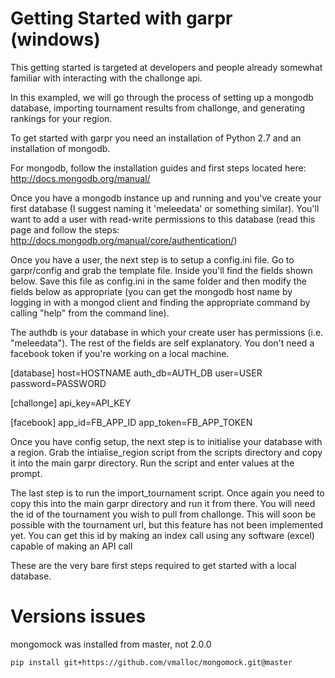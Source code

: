Getting Started with garpr (windows)
====================================

This getting started is targeted at developers and people already somewhat familiar with interacting with the challonge api.

In this exampled, we will go through the process of setting up a mongodb database, importing tournament results from challonge, and generating rankings for your region.

To get started with garpr you need an installation of Python 2.7 and an installation of mongodb.

For mongodb, follow the installation guides and first steps located here: http://docs.mongodb.org/manual/

Once you have a mongodb instance up and running and you've create your first database (I suggest naming it 'meleedata' or something similar). You'll want to add a user with read-write permissions to this database (read this page and follow the steps: http://docs.mongodb.org/manual/core/authentication/)

Once you have a user, the next step is to setup a config.ini file. Go to garpr/config and grab the template file. Inside you'll find the fields shown below. Save this file as config.ini in the same folder and then modify the fields below as appropriate (you can get the mongodb host name by logging in with a mongod client and finding the appropriate command by calling "help" from the command line).

The authdb is your database in which your create user has permissions (i.e. "meleedata"). The rest of the fields are self explanatory. You don't need a facebook token if you're working on a local machine.

[database]
host=HOSTNAME
auth_db=AUTH_DB
user=USER
password=PASSWORD

[challonge]
api_key=API_KEY

[facebook]
app_id=FB_APP_ID
app_token=FB_APP_TOKEN

Once you have config setup, the next step is to initialise your database with a region. Grab the intialise_region script from the scripts directory and copy it into the main garpr directory. Run the script and enter values at the prompt.

The last step is to run the import_tournament script. Once again you need to copy this into the main garpr directory and run it from there. You will need the id of the tournament you wish to pull from challonge. This will soon be possible with the tournament url, but this feature has not been implemented yet. You can get this id by making an index call using any software (excel) capable of making an API call

These are the very bare first steps required to get started with a local database.


Versions issues
===============
mongomock was installed from master, not 2.0.0

    pip install git+https://github.com/vmalloc/mongomock.git@master
